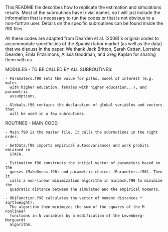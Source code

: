 This README file describes how to replicate the estimation and simulations
results. Most of the subroutines have trivial names, so I will just include the
information that is necessary to run the codes or that is not obvious to a
non-fortran user. Details on the specific subroutines can be found inside the f90 files.

All these codes are adapted from Dearden et al. (2008)'s original codes to
accommodate specificities of the Spanish labor market (as well as the data) that we discuss 
in the paper. We thank Jack Britton, Sarah Cattan, Lorraine Dearden, Emla Fitzsimons, Alissa Goodman, and Greg Kaplan for sharing them with us.
    

MODULES - TO BE CALLED BY ALL SUBROUTINES:

    - Paramaters.f90 sets the value for paths, model of interest (e.g. males
      with higher education, females with higher education...), and parametric
      assumptions.

    - Globals.f90 contains the declaration of global variables and vectors that
      will be used in a few subroutines. 


ROUTINES - MAIN CODE:

    - Main.f90 is the master file. It calls the subroutines in the right order.

    - GetData.f90 imports empirical autocovariances and work probits obtained in
      STATA.

    - Estimation.f90 constructs the initial vector of parameters based on the
      gueses (MakeGuess.f90) and parametric choices (Parameters.f90). Then it
      calls a non-linear minimization algorithm in minpack.f90 to minimize the
      quadratic distance between the simulated and the empirical moments. 

    - ObjFunction.f90 calculates the vector of moment distances * sqrt(weight).
      The algortihm then minimizes the sum of the squares of the M nonlinear
      functions in N variables by a modification of the Levenberg-Marquardt
      algorithm.

